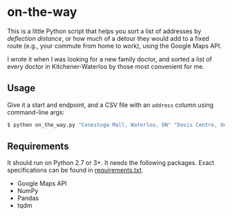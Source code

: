 # on-the-way

This is a little Python script that helps you sort a list of addresses by *deflection distance*, or how much of a detour they would add to a fixed route (e.g., your commute from home to work), using the Google Maps API.

I wrote it when I was looking for a new family doctor, and sorted a list of every doctor in Kitchener-Waterloo by those most convenient for me.

## Usage

Give it a start and endpoint, and a CSV file with an `address` column using command-line args:

```bash
$ python on_the_way.py "Conestoga Mall, Waterloo, ON" "Davis Centre, University of Waterloo, Waterloo, ON" doctors.csv
```

## Requirements

It should run on Python 2.7 or 3+. It needs the following packages. Exact specifications can be found in [requirements.txt](requirements.txt).

- Google Maps API
- NumPy
- Pandas
- tqdm